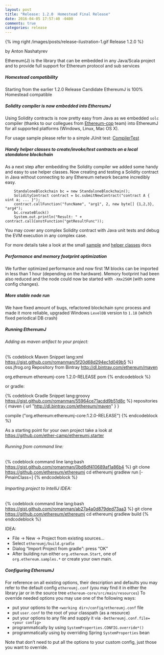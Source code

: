 ```yaml
---
layout: post
title: "Release: 1.2.0  Homestead Final Release"
date: 2016-04-05 17:57:40 -0400
comments: true
categories: release
---
```


{% img right /images/posts/release-ilustration-1.gif Release 1.2.0 %}

by Anton Nashatyrev

Ethereum(J) is the library that can be embedded in any Java/Scala project
 and to provide full support for Ethereum protocol and sub services

##### Homestead compatibility

Starting from the earlier 1.2.0 Release Candidate EthereumJ is 100% Homestead compatible

##### Solidity compiler is now embedded into EthereumJ

Using Solidity contracts is now pretty easy from Java as we embedded `solc` compiler (thanks to our collegues from [Ethereum-cpp](https://github.com/ethereum/solidity) team) into EthereumJ for all supported platforms (Windows, Linux, Mac OS X). 

For usage sample please refer to a simple JUnit test: [CompilerTest](https://github.com/ethereum/ethereumj/blob/develop/ethereumj-core/src/test/java/org/ethereum/solidity/CompilerTest.java)

##### Handy helper classes to create/invoke/test contracts on a local standalone blockchain 

As a next step after embedding the Solidity compiler we added some handy and easy to use helper classes. Now creating and testing a Solidity contract in Java without connecting to any Ethereum network became incredibly easy.
```
    StandaloneBlockchain bc = new StandaloneBlockchain();
    SolidityContract contract = bc.submitNewContract("contract A { uint a; ... }");
    contract.callFunction("funcName", "arg1", 2, new byte[] {1,2,3}, "arg4");
    bc.createBlock()
    System.out.println("Result: " + contract.callConstFunction("getResultFunc"));
```
You may cover any complex Solidity contract with Java unit tests and debug the EVM execution in any complex case.

For more details take a look at the small [sample](https://github.com/ethereum/ethereumj/blob/develop/ethereumj-core/src/main/java/org/ethereum/samples/StandaloneBlockchainSample.java) and [helper classes](https://github.com/ethereum/ethereumj/tree/develop/ethereumj-core/src/main/java/org/ethereum/util/blockchain) docs

##### Performance and memory footprint optimization 

We further optimized performance and now first 1M blocks can be imported in less than 1 hour (depending on the hardware). Memory footprint had been also reduced and the node could now be started with `-Xmx256M` (with some config changes).

##### More stable node run 

We have fixed amount of bugs, refactored blockchain sync process and made it more reliable, upgraded Windows `LevelDB` version to `1.18` (which fixed periodical DB crash)

##### Running EthereumJ

###### Adding as maven artifact to your project: 

{% codeblock Maven Snippet lang:xml https://gist.github.com/romanman/5f20d68d294ec1d049b5 %}  
<repositories>
 	<repository>
   	<id>oss.jfrog.org</id>
   	<name>Repository from Bintray</name>
   	<url>http://dl.bintray.com/ethereum/maven</url>
 	</repository>
</repositories>
 
 
<dependency>
  <groupId>org.ethereum</groupId>
  <artifactId>ethereumj-core</artifactId>
  <version>1.2.0-RELEASE</version>
  <type>pom</type>
</dependency>
{% endcodeblock %}   

or gradle: 

{% codeblock Gradle Snippet lang:groovy https://gist.github.com/romanman/55964ce71acdd9b51d8c %}
   repositories {
       maven {
  	url "http://dl.bintray.com/ethereum/maven"
       }
   }

   compile ("org.ethereum:ethereumj-core:1.2.0-RELEASE")
{% endcodeblock %}   

As a starting point for your own project take a look at https://github.com/ether-camp/ethereumj.starter

###### Running from command line:

{% codeblock command line lang:bash https://gist.github.com/romanman/0bd6df410689af1a86b4 %}
 git clone https://github.com/ethereum/ethereumj
 cd ethereumj
 gradlew run [-PmainClass=<sample class>]
{% endcodeblock %}   


###### Importing project to IntelliJ IDEA: 

{% codeblock command line lang:bash https://gist.github.com/romanman/ab27a4a0d879ded73aa3 %}
 git clone https://github.com/ethereum/ethereumj
 cd ethereumj
 gradlew build
{% endcodeblock %}   

  IDEA:
* File -> New -> Project from existing sources…
* Select `ethereumj/build.gradle`
* Dialog “Import Project from gradle”: press “OK”
* After building run either `org.ethereum.Start`, one of `org.ethereum.samples.*` or create your own main. 

##### Configuring EthereumJ

For reference on all existing options, their description and defaults you may refer to the default config `ethereumj.conf` (you may find it in either the library jar or in the source tree `ethereum-core/src/main/resources`) 
To override needed options you may use one of the following ways: 

* put your options to the `<working dir>/config/ethereumj.conf` file
* put `user.conf` to the root of your classpath (as a resource) 
* put your options to any file and supply it via `-Dethereumj.conf.file=<your config>`
* programmatically by using `SystemProperties.CONFIG.override*()`
* programmatically using by overriding Spring `SystemProperties` bean 

Note that don’t need to put all the options to your custom config, just those you want to override. 


